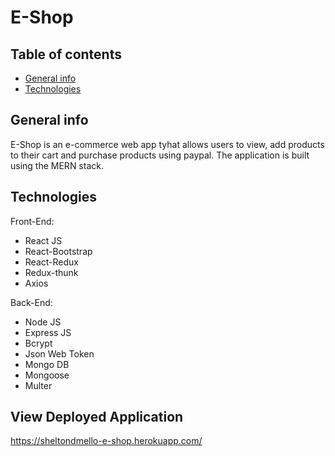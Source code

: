 # E-Shop
## Table of contents
* [General info](#general-info)
* [Technologies](#technologies)

## General info
E-Shop is an e-commerce web app tyhat allows users to view, add products to their cart and purchase products using paypal. The application is built using the MERN stack.
	
## Technologies

Front-End:
* React JS
* React-Bootstrap
* React-Redux
* Redux-thunk
* Axios

Back-End:
* Node JS
* Express JS
* Bcrypt
* Json Web Token
* Mongo DB 
* Mongoose
* Multer


## View Deployed Application
https://sheltondmello-e-shop.herokuapp.com/

